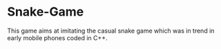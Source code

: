 # Snake-Game
This game aims at imitating the casual snake game which was in trend in early mobile phones coded in C++.

